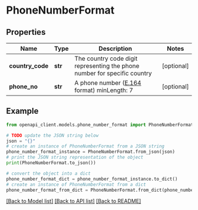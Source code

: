# PhoneNumberFormat


## Properties

Name | Type | Description | Notes
------------ | ------------- | ------------- | -------------
**country_code** | **str** | The country code digit representing the phone number for specific country | [optional] 
**phone_no** | **str** | A phone number ([E.164](https://en.wikipedia.org/wiki/E.164) format) minLength: 7 | [optional] 

## Example

```python
from openapi_client.models.phone_number_format import PhoneNumberFormat

# TODO update the JSON string below
json = "{}"
# create an instance of PhoneNumberFormat from a JSON string
phone_number_format_instance = PhoneNumberFormat.from_json(json)
# print the JSON string representation of the object
print(PhoneNumberFormat.to_json())

# convert the object into a dict
phone_number_format_dict = phone_number_format_instance.to_dict()
# create an instance of PhoneNumberFormat from a dict
phone_number_format_from_dict = PhoneNumberFormat.from_dict(phone_number_format_dict)
```
[[Back to Model list]](../README.md#documentation-for-models) [[Back to API list]](../README.md#documentation-for-api-endpoints) [[Back to README]](../README.md)


